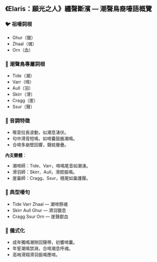 
## 《Elaris：願光之人》纏聲斷濱 — 潮聲鳥裔嚎語概覽

### 🐦 祖嚎詞根
- Ghur（獵）
- Zhaal（魂）
- Orn（血）

### 🌊 潮聲鳥專屬詞根
- Tide（潮）
- Varr（啼）
- Aull（羽）
- Skirr（滑）
- Cragg（崖）
- Ssur（聲）

### 🌊 音調特徵
- 喉音拉長波動，似潮息湧伏。
- 句中滑音短鳴，如啼囊鼓脹潮鳴。
- 合啼多崩壁回響，聲紋層疊。

**內支變體**：
- 潮啼師：Tide、Varr，啼鳴尾音如潮湧。
- 滑羽師：Skirr、Aull，滑腔振鳴。
- 崖巢師：Cragg、Ssur，穩尾如巢護聲。

### 🌊 典型嚎句
- Tide Varr Zhaal — 潮啼祭魂
- Skirr Aull Ghur — 滑羽獵息
- Cragg Ssur Orn — 崖聲獻血

### 🌊 儀式化
- 成年獨鳴潮隙回聲帶，初響啼囊。
- 年誓潮鳴禁淵，合啼潮息呼魂。
- 高哨滑翔滑羽振鳴應啼。

